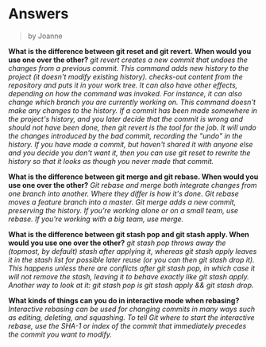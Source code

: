 # Answers
>by Joanne

**What is the difference between git reset and git revert. When would you use one over the other?**
*git revert  creates a new commit that undoes the changes from a previous commit. This command adds new history to the project (it doesn't modify existing history).*
*checks-out content from the repository and puts it in your work tree. It can also have other effects, depending on how the command was invoked. For instance, it can also change which branch you are currently working on. This command doesn't make any changes to the history.*
*If a commit has been made somewhere in the project's history, and you later decide that the commit is wrong and should not have been done, then git revert is the tool for the job. It will undo the changes introduced by the bad commit, recording the "undo" in the history.*
*If you have made a commit, but haven't shared it with anyone else and you decide you don't want it, then you can use git reset to rewrite the history so that it looks as though you never made that commit.*

**What is the difference between git merge and git rebase. When would you use one over the other?**
*Git rebase and merge both integrate changes from one branch into another. Where they differ is how it's done. Git rebase moves a feature branch into a master. Git merge adds a new commit, preserving the history.*
*If you're working alone or on a small team, use rebase. If you're working with a big team, use merge.*

**What is the difference between git stash pop and git stash apply. When would you use one over the other?**
*git stash pop throws away the (topmost, by default) stash after applying it, whereas git stash apply leaves it in the stash list for possible later reuse (or you can then git stash drop it).*
*This happens unless there are conflicts after git stash pop, in which case it will not remove the stash, leaving it to behave exactly like git stash apply.*
*Another way to look at it: git stash pop is git stash apply && git stash drop.*

**What kinds of things can you do in interactive mode when rebasing?**
*Interactive rebasing can be used for changing commits in many ways such as editing, deleting, and squashing. To tell Git where to start the interactive rebase, use the SHA-1 or index of the commit that immediately precedes the commit you want to modify.*